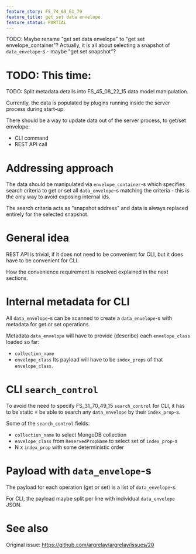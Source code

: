 ```yaml
---
feature_story: FS_74_69_61_79
feature_title: get set data envelope
feature_status: PARTIAL
---
```


TODO: Maybe rename "get set data envelope" to "get set envelope_container"?
      Actually, it is all about selecting a snapshot of `data_envelope`-s - maybe "get set snapshot"?

# TODO: This time:
TODO: Split metadata details into FS_45_08_22_15 data model manipulation.

Currently, the data is populated by plugins running inside the server process during start-up.

There should be a way to update data out of the server process, to get/set envelope:
*   CLI command
*   REST API call

# Addressing approach

The data should be manipulated via `envelope_container`-s which specifies search criteria to
get or set all `data_envelope`-s matching the criteria - this is the only way to avoid exposing internal ids.

The search criteria acts as "snapshot address" and data is always replaced entirely for the selected snapshot.

# General idea

REST API is trivial, if it does not need to be convenient for CLI, but it does have to be convenient for CLI.

How the convenience requirement is resolved explained in the next sections.

# Internal metadata for CLI

All `data_envelope`-s can be scanned to create a `data_envelope`-s with metadata for get or set operations.

Metadata `data_envelope` will have to provide (describe) each `envelope_class` loaded so far:
*   `collection_name`
*   `envelope_class`
Its payload will have to be `index_props` of that `envelope_class`.

# CLI `search_control`

To avoid the need to specify FS_31_70_49_15 `search_control` for CLI,
it has to be static = be able to search any `data_envelope` by their `index_prop`-s.

Some of the `search_control` fields:
*   `collection_name` to select MongoDB collection
*   `envelope_class` from `ReservedPropName` to select set of `index_prop`-s
*   N x `index_prop` with some deterministic order

# Payload with `data_envelope`-s

The payload for each operation (get or set) is a list of `data_envelope`-s.

For CLI, the payload maybe split per line with individual `data_envelope` JSON.

# See also

Original issue: https://github.com/argrelay/argrelay/issues/20
